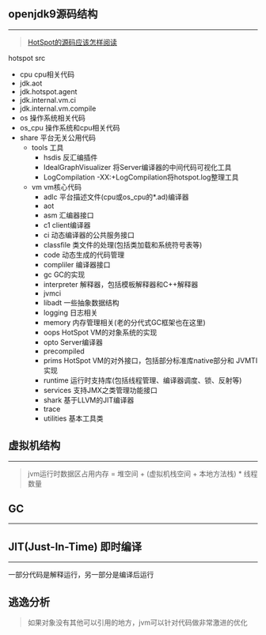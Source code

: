 ## openjdk9源码结构
----
> [HotSpot的源码应该怎样阅读](https://hllvm-group.iteye.com/group/topic/26998)

 hotspot src 
* cpu  cpu相关代码
* jdk.aot
* jdk.hotspot.agent
* jdk.internal.vm.ci
* jdk.internal.vm.compile
* os  操作系统相关代码
* os_cpu  操作系统和cpu相关代码
* share  平台无关公用代码
    * tools  工具
        * hsdis  反汇编插件
        * IdealGraphVisualizer  将Server编译器的中间代码可视化工具
        * LogCompilation -XX:+LogCompilation将hotspot.log整理工具
    * vm  vm核心代码
        * adlc  平台描述文件(cpu或os_cpu的*.ad)编译器
        * aot  
        * asm  汇编器接口
        * c1  client编译器
        * ci  动态编译器的公共服务接口
        * classfile  类文件的处理(包括类加载和系统符号表等)
        * code  动态生成的代码管理
        * compliler  编译器接口
        * gc  GC的实现
        * interpreter  解释器，包括模板解释器和C++解释器
        * jvmci  
        * libadt  一些抽象数据结构
        * logging  日志相关
        * memory  内存管理相关(老的分代式GC框架也在这里)
        * oops  HotSpot VM的对象系统的实现  
        * opto  Server编译器
        * precompiled  
        * prims  HotSpot VM的对外接口，包括部分标准库native部分和 JVMTI实现
        * runtime  运行时支持库(包括线程管理、编译器调度、锁、反射等)
        * services  支持JMX之类管理功能接口
        * shark  基于LLVM的JIT编译器
        * trace  
        * utilities  基本工具类


## 虚拟机结构
----
> jvm运行时数据区占用内存 = 堆空间 + (虚拟机栈空间 + 本地方法栈) * 线程数量

## GC
----


## JIT(Just-In-Time) 即时编译
----
一部分代码是解释运行，另一部分是编译后运行


## 逃逸分析
> 如果对象没有其他可以引用的地方，jvm可以针对代码做非常激进的优化